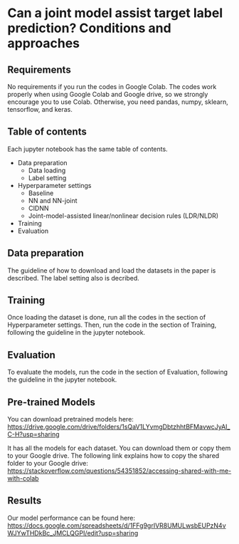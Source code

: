 # Can a joint model assist target label prediction? Conditions and approaches


## Requirements

No requirements if you run the codes in Google Colab. The codes work properly when using Google Colab and Google drive, so we strongly encourage you to use Colab. Otherwise, you need pandas, numpy, sklearn, tensorflow, and keras. 

## Table of contents

Each jupyter notebook has the same table of contents.

* Data preparation
  * Data loading
  * Label setting
* Hyperparameter settings
  * Baseline
  * NN and NN-joint
  * CIDNN
  * Joint-model-assisted linear/nonlinear decision rules (LDR/NLDR)
* Training
* Evaluation

## Data preparation

The guideline of how to download and load the datasets in the paper is described. The label setting also is decribed.

## Training

Once loading the dataset is done, run all the codes in the section of Hyperparameter settings. Then, run the code in the section of Training, following the guideline in the jupyter notebook.


## Evaluation

To evaluate the models, run the code in the section of Evaluation, following the guideline in the jupyter notebook.

## Pre-trained Models

You can download pretrained models here:
https://drive.google.com/drive/folders/1sQaV1LYvmgDbtzhhtBFMavwcJyAI_C-H?usp=sharing
 
It has all the models for each dataset. You can download them or copy them to your Google drive. The following link explains how to copy the shared folder to your Google drive: https://stackoverflow.com/questions/54351852/accessing-shared-with-me-with-colab


## Results

Our model performance can be found here: 
https://docs.google.com/spreadsheets/d/1FFg9grIVR8UMULwsbEUPzN4vWJYwTHDkBc_JMCLQGPI/edit?usp=sharing




